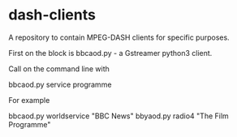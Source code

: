 # dash-clients

A repository to contain MPEG-DASH clients for specific purposes.

First on the block is bbcaod.py - a Gstreamer python3 client.

Call on the command line with

bbcaod.py service programme

For example

bbcaod.py worldservice "BBC News"
bbyaod.py radio4 "The Film Programme"

